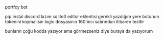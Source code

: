 portfoy bot



pip instal discord lazım
sqlite3 editor eklentisi gerekli
yazdığım yere botunun tokenini koymalısın
logic dosyasının 160'ıncı satırından itibaren testtir


bunların çoğu kodda yazıyor ama görmezseniz diye buraya da yazıyorum
